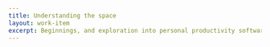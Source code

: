 ```yaml
---
title: Understanding the space
layout: work-item
excerpt: Beginnings, and exploration into personal productivity software
---
```

